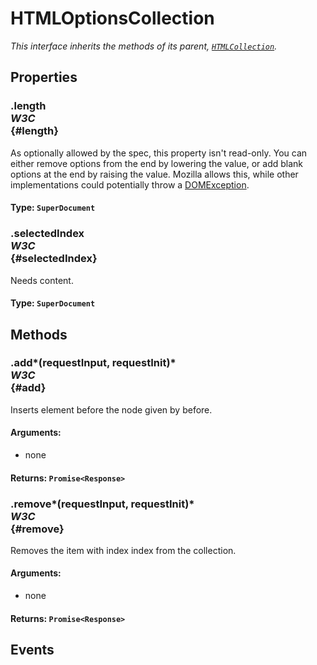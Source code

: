 # HTMLOptionsCollection

<div class='overview'><em>This interface inherits the methods of its parent,&nbsp;<a href="https://developer.mozilla.org/en-US/docs/Web/API/HTMLCollection" title="The HTMLCollection interface represents a generic collection (array-like object similar to arguments) of elements (in document order) and offers methods and properties for selecting from the list."><code>HTMLCollection</code></a>.</em></div>

## Properties

### .length <div class="specs"><i>W3C</i></div> {#length}

As optionally allowed by the spec, this property isn't read-only. You can either remove options from the end by lowering the value, or add blank options at the end by raising the value. Mozilla allows this, while other implementations could potentially throw a <a href="/en-US/docs/DOM/DOMException" title="DOM/DOMException">DOMException</a>.

#### **Type**: `SuperDocument`

### .selectedIndex <div class="specs"><i>W3C</i></div> {#selectedIndex}

Needs content.

#### **Type**: `SuperDocument`

## Methods

### .add*(requestInput, requestInit)* <div class="specs"><i>W3C</i></div> {#add}

Inserts element before the node given by before.

#### **Arguments**:


 - none

#### **Returns**: `Promise<Response>`

### .remove*(requestInput, requestInit)* <div class="specs"><i>W3C</i></div> {#remove}

Removes the item with index index from the collection.

#### **Arguments**:


 - none

#### **Returns**: `Promise<Response>`

## Events
